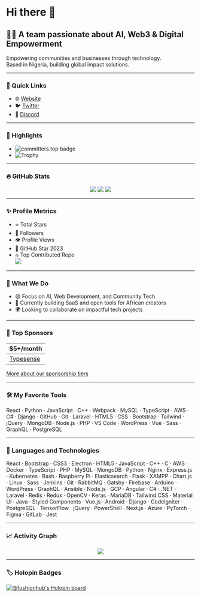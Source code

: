 
# Hi there 👋

## 👨‍💻 A team passionate about AI, Web3 & Digital Empowerment  
Empowering communities and businesses through technology.  
Based in Nigeria, building global impact solutions.

---

### 🔗 Quick Links  
- 🌐 [Website](https://fushionhub.online)  
- 🐦 [Twitter](https://twitter.com/FushionHub)  
- 💬 [Discord](https://discord.gg/fushionhub)

---

### 🏅 Highlights
- ![committers.top badge](https://user-badge.committers.top/nigeria_private/fushionhub.svg)
- ![Trophy](https://github-profile-trophy.vercel.app/?username=FushionHub&theme=gruvbox&no-frame=true&column=10)

---

### 🔥 GitHub Stats

<p align="center">
  <img src="https://streak-stats.demolab.com/?user=FushionHub&theme=gotham&hide_border=true" />
  <img src="https://github-readme-stats.vercel.app/api?username=FushionHub&show_icons=true&theme=gotham&include_all_commits=true&count_private=true&hide_border=true" />
  <img src="https://github-readme-stats.vercel.app/api/top-langs/?username=FushionHub&layout=compact&theme=gotham&hide_border=true" />
</p>

---

### ✨ Profile Metrics

- ⭐ Total Stars  
- 👥 Followers  
- 👁️ Profile Views  
- 🌟 GitHub Star 2023  
- 🔝 Top Contributed Repo  
  ![](https://github-contributor-stats.vercel.app/api?username=FushionHub&limit=5&theme=dark&combine_all_yearly_contributions=true)

---

### 💼 What We Do

- 😄 Focus on AI, Web Development, and Community Tech  
- 🚀 Currently building SaaS and open tools for African creators  
- 🌍 Looking to collaborate on impactful tech projects

---

### 🌠 Top Sponsors

| $5+/month |
|-----------|
| [Typesense](https://github.com/typesense) |

[More about our sponsorship tiers](https://github.com/sponsors/FushionHub)

---

### 🛠️ My Favorite Tools

React · Python · JavaScript · C++ · Webpack · MySQL · TypeScript · AWS · C# · Django · GitHub · Git · Laravel · HTML5 · CSS · Bootstrap · Tailwind · jQuery · MongoDB · Node.js · PHP · VS Code · WordPress · Vue · Sass · GraphQL · PostgreSQL

---

### 🧰 Languages and Technologies

React · Bootstrap · CSS3 · Electron · HTML5 · JavaScript · C++ · C · AWS · Docker · TypeScript · PHP · MySQL · MongoDB · Python · Nginx · Express.js · Kubernetes · Bash · Raspberry Pi · Elasticsearch · Flask · XAMPP · Chart.js · Linux · Sass · Jenkins · Git · RabbitMQ · Gatsby · Firebase · Arduino · WordPress · GraphQL · Ansible · Node.js · GCP · Angular · C# · .NET · Laravel · Redis · Redux · OpenCV · Keras · MariaDB · Tailwind CSS · Material UI · Java · Styled Components · Vue.js · Android · Django · CodeIgniter · PostgreSQL · TensorFlow · jQuery · PowerShell · Next.js · Azure · PyTorch · Figma · GitLab · Jest

---

### 📈 Activity Graph

<p align="center">
  <img src="https://github-readme-activity-graph.vercel.app/graph?username=FushionHub&theme=react-dark&hide_border=true&area=true" />
</p>

---

### 🏷️ Holopin Badges

[![@fushionhub's Holopin board](https://holopin.me/fushionhub)](https://holopin.io/@fushionhub)
